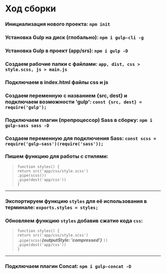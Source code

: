 # Ход сборки  
### Инициализация нового проекта: `npm init`
### Установка Gulp на диск (глобально): `npm i gulp-cli -g`
### Установка Gulp в проект (app/srs): `npm i gulp -D`
### Создаем рабочие папки с файлами: `app, dist, css > style.scss, js > main.js`
### Подключаем в index.html файлы css и js
### Создаем переменную с названием {src, dest} и подключаем возможности 'gulp': `const {src, dest} = require('gulp');`
### Подключаем плагин (препроцессор) Sass в сборку: `npm i gulp-sass sass -D`
### Создаем переменную для подключения Sass: `const scss = require('gulp-sass')(require('sass'));`
### Пишем функцию для работы с стилями:
>`function styles() {`  
`return src('app/css/style.scss')`  
`.pipe(scss())`  
`.pipe(dest('app/css'))`  
`}`
---
### Экспортируем функцию `styles` для её использования в терминале: `exports.styles = styles;`
### Обновляем функцию `styles` добавив сжатие кода `css`:
>`function styles() {`  
`return src('app/css/style.scss')`  
`.pipe(scss(`***{outputStyle: 'compressed'}***  `))`  
`.pipe(dest('app/css'))`  
`}`
---
### Подключаем плагин Concat: `npm i gulp-concat -D`